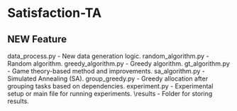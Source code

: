# Satisfaction-TA


## NEW Feature

data_process.py - New data generation logic.
random_algorithm.py - Random algorithm.
greedy_algorithm.py - Greedy algorithm.
gt_algorithm.py - Game theory-based method and improvements.
sa_algorithm.py - Simulated Annealing (SA).
group_greedy.py - Greedy allocation after grouping tasks based on dependencies.
experiment.py - Experimental setup or main file for running experiments.
\results - Folder for storing results.

